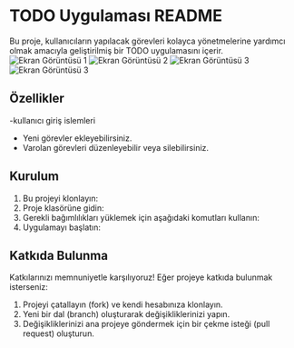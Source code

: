 # TODO Uygulaması README

Bu proje, kullanıcıların yapılacak görevleri kolayca yönetmelerine yardımcı olmak amacıyla geliştirilmiş bir TODO uygulamasını içerir.
![Ekran Görüntüsü 1](screenShot/ss1.jpeg)
![Ekran Görüntüsü 2](screenShot/ss2.jpeg)
![Ekran Görüntüsü 3](screenShot/ss3.jpeg)
![Ekran Görüntüsü 3](screenShot/ss4.jpeg)


## Özellikler
-kullanıcı giriş islemleri 
- Yeni görevler ekleyebilirsiniz.
- Varolan görevleri düzenleyebilir veya silebilirsiniz.

## Kurulum

1. Bu projeyi klonlayın:
2. Proje klasörüne gidin:
3. Gerekli bağımlılıkları yüklemek için aşağıdaki komutları kullanın:
4. Uygulamayı başlatın:

## Katkıda Bulunma

Katkılarınızı memnuniyetle karşılıyoruz! Eğer projeye katkıda bulunmak isterseniz:

1. Projeyi çatallayın (fork) ve kendi hesabınıza klonlayın.
2. Yeni bir dal (branch) oluşturarak değişikliklerinizi yapın.
3. Değişikliklerinizi ana projeye göndermek için bir çekme isteği (pull request) oluşturun.
